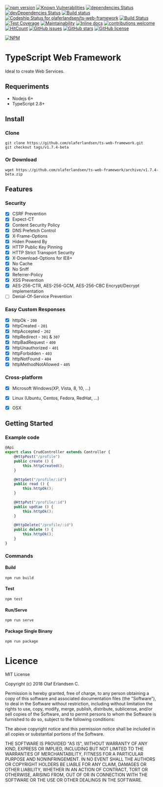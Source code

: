 
[![npm version](https://badge.fury.io/js/ts-web-framework.svg)](https://badge.fury.io/js/ts-web-framework)
[![Known Vulnerabilities](https://snyk.io/test/github/olaferlandsen/ts-web-framework/badge.svg?targetFile=package.json)](https://snyk.io/test/github/olaferlandsen/ts-web-framework?targetFile=package.json)
[![dependencies Status](https://david-dm.org/olaferlandsen/ts-web-framework/status.svg)](https://david-dm.org/olaferlandsen/ts-web-framework)
[![devDependencies Status](https://david-dm.org/olaferlandsen/ts-web-framework/dev-status.svg)](https://david-dm.org/olaferlandsen/ts-web-framework?type=dev)
[![Build status](https://ci.appveyor.com/api/projects/status/ai1w0sturxu1ea0w/branch/master?svg=true)](https://ci.appveyor.com/project/olaferlandsen/ts-web-framework/branch/master)
[![Codeship Status for olaferlandsen/ts-web-framework](https://app.codeship.com/projects/04f86bc0-6361-0136-224a-06be1f03f909/status?branch=master)](https://app.codeship.com/projects/297007)
[![Build Status](https://travis-ci.org/olaferlandsen/ts-web-framework.svg?branch=master)](https://travis-ci.org/olaferlandsen/ts-web-framework)
[![Test Coverage](https://api.codeclimate.com/v1/badges/9156773c1dc4c906d84a/test_coverage)](https://codeclimate.com/github/olaferlandsen/ts-web-framework/test_coverage)
[![Maintainability](https://api.codeclimate.com/v1/badges/9156773c1dc4c906d84a/maintainability)](https://codeclimate.com/github/olaferlandsen/ts-web-framework/maintainability)
[![Inline docs](http://inch-ci.org/github/olaferlandsen/ts-web-framework.svg?branch=master)](http://inch-ci.org/github/olaferlandsen/ts-web-framework)
[![contributions welcome](https://img.shields.io/badge/contributions-welcome-brightgreen.svg?style=flat)](https://github.com/olaferlandsen/ts-web-framework/issues)
[![HitCount](http://hits.dwyl.com/olaferlandsen/ts-web-framework.svg)](http://hits.dwyl.com/olaferlandsen/ts-web-framework)
[![GitHub issues](https://img.shields.io/github/issues/olaferlandsen/ts-web-framework.svg)](https://github.com/olaferlandsen/ts-web-framework/issues)
[![GitHub stars](https://img.shields.io/github/stars/olaferlandsen/ts-web-framework.svg)](https://github.com/olaferlandsen/ts-web-framework/stargazers)
[![GitHub license](https://img.shields.io/github/license/olaferlandsen/ts-web-framework.svg)](https://github.com/olaferlandsen/ts-web-framework/blob/master/LICENSE)

[![NPM](https://nodei.co/npm/ts-web-framework.png?downloads=true&downloadRank=true&stars=true)](https://nodei.co/npm/ts-web-framework/)

# TypeScript Web Framework

Ideal to create Web Services.


## Requeriments
* Nodejs 6+
* TypeScript 2.8+

## Install
### Clone
```
git clone https://github.com/olaferlandsen/ts-web-framework.git
git checkout tags/v1.7.4-beta
```

### Or Download
```
wget https://github.com/olaferlandsen/ts-web-framework/archive/v1.7.4-beta.zip
```

## Features
### Security
* [x] CSRF Prevention
* [x] Expect-CT
* [x] Content Security Policy
* [x] DNS Prefetch Control
* [x] X-Frame-Options
* [x] Hiden Powerd By
* [x] HTTP Public Key Pinning
* [x] HTTP Strict Transport Security
* [x] X-Download-Options for IE8+
* [x] No Cache
* [x] No Sniff
* [x] Referrer-Policy
* [x] XSS Prevention
* [x] AES-256-CTR, AES-256-GCM, AES-256-CBC Encrypt/Decrypt implementation
* [ ] Denial-Of-Service Prevention
### Easy Custom Responses
* [x] httpOk - `200`
* [x] httpCreated - `201`
* [x] httpAccepted - `202`
* [x] httpRedirect - `301` & `307`
* [x] httpBadRequest - `400`
* [x] httpUnauthorized - `401`
* [x] httpForbidden - `403`
* [x] httpNotFound - `404`
* [x] httpMethodNotAllowed - `405`
### Cross-platform
* [x] Microsoft Windows(XP, Vista, 8, 10, ...)
* [x] Linux (Ubuntu, Centos, Fedora, RedHat, ...)
* [x] OSX




## Getting Started
### Example code
````typescript
@Api
export class CrudController extends Controller {
    @HttpPost("/profile")
    public create () {
        this.httpCreated();
    }
    
    @HttpGet("/profile/:id")
    public read () {
        this.httpOk();
    }
    
    @HttpPut("/profile/:id")
    public updtae () {
        this.httpOk();
    }
    
    @HttpDelete("/profile/:id")
    public delete () {
        this.httpOk();
    }
}
````

### Commands
#### Build
```
npm run build
```
#### Test
```
npm test
```
#### Run/Serve
```
npm run serve
```
#### Package Single Binany
```
npm run package
```


# Licence

MIT License

Copyright (c) 2018 Olaf Erlandsen C.

Permission is hereby granted, free of charge, to any person obtaining a copy
of this software and associated documentation files (the "Software"), to deal
in the Software without restriction, including without limitation the rights
to use, copy, modify, merge, publish, distribute, sublicense, and/or sell
copies of the Software, and to permit persons to whom the Software is
furnished to do so, subject to the following conditions:

The above copyright notice and this permission notice shall be included in all
copies or substantial portions of the Software.

THE SOFTWARE IS PROVIDED "AS IS", WITHOUT WARRANTY OF ANY KIND, EXPRESS OR
IMPLIED, INCLUDING BUT NOT LIMITED TO THE WARRANTIES OF MERCHANTABILITY,
FITNESS FOR A PARTICULAR PURPOSE AND NONINFRINGEMENT. IN NO EVENT SHALL THE
AUTHORS OR COPYRIGHT HOLDERS BE LIABLE FOR ANY CLAIM, DAMAGES OR OTHER
LIABILITY, WHETHER IN AN ACTION OF CONTRACT, TORT OR OTHERWISE, ARISING FROM,
OUT OF OR IN CONNECTION WITH THE SOFTWARE OR THE USE OR OTHER DEALINGS IN THE
SOFTWARE.

